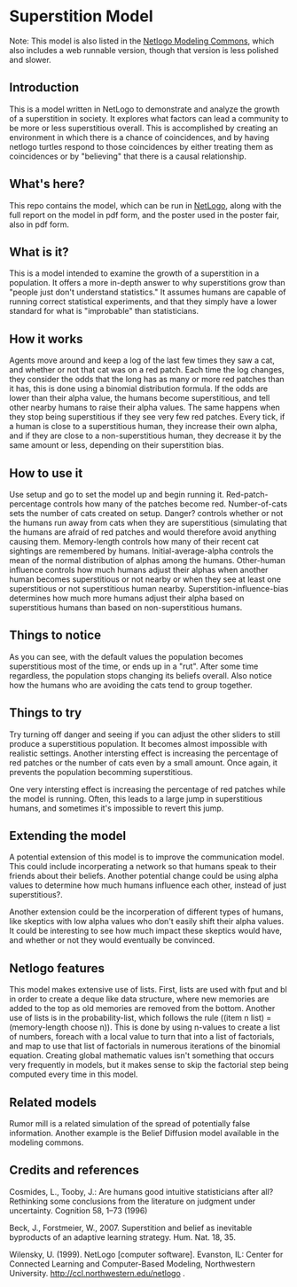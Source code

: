 # Superstition Model

Note: This model is also listed in the [Netlogo Modeling Commons](http://modelingcommons.org/browse/one_model/4633#model_tabs_browse_info), which also includes a web runnable version, though that version is less polished and slower.

## Introduction

This is a model written in NetLogo to demonstrate and analyze the growth of a superstition in society. It explores what factors can lead a community to be more or less superstitious overall. This is accomplished by creating an environment in which there is a chance of coincidences, and by having netlogo turtles respond to those coincidences by either treating them as coincidences or by "believing" that there is a causal relationship.

## What's here?
This repo contains the model, which can be run in [NetLogo](https://ccl.northwestern.edu/netlogo/), along with the full report on the model in pdf form, and the poster used in the poster fair, also in pdf form. 

## What is it?

This is a model intended to examine the growth of a superstition in a population. It offers a more in-depth answer to why superstitions grow than "people just don't understand statistics." It assumes humans are capable of running correct statistical experiments, and that they simply have a lower standard for what is "improbable" than statisticians.

## How it works

Agents move around and keep a log of the last few times they saw a cat, and whether or not that cat was on a red patch. Each time the log changes, they consider the odds that the long has as many or more red patches than it has, this is done using a binomial distribution formula. If the odds are lower than their alpha value, the humans become superstitious, and tell other nearby humans to raise their alpha values. The same happens when they stop being superstitious if they see very few red patches. Every tick, if a human is close to a superstitious human, they increase their own alpha, and if they are close to a non-superstitious human, they decrease it by the same amount or less, depending on their superstition bias.

## How to use it

Use setup and go to set the model up and begin running it. Red-patch-percentage controls how many of the patches become red. Number-of-cats sets the number of cats created on setup. Danger? controls whether or not the humans run away from cats when they are superstitious (simulating that the humans are afraid of red patches and would therefore avoid anything causing them. Memory-length controls how many of their recent cat sightings are remembered by humans. Initial-average-alpha controls the mean of the normal distribution of alphas among the humans. Other-human influence controls how much humans adjust their alphas when another human becomes superstitious or not nearby or when they see at least one superstitious or not superstitious human nearby. Superstition-influence-bias determines how much more humans adjust their alpha based on superstitious humans than based on non-superstitious humans.

## Things to notice

As you can see, with the default values the population becomes superstitious most of the time, or ends up in a "rut". After some time regardless, the population stops changing its beliefs overall. Also notice how the humans who are avoiding the cats tend to group together.

## Things to try

Try turning off danger and seeing if you can adjust the other sliders to still produce a superstitious population. It becomes almost impossible with realistic settings. Another intersting effect is increasing the percentage of red patches or the number of cats even by a small amount. Once again, it prevents the population becomming superstitious.

One very intersting effect is increasing the percentage of red patches while the model is running. Often, this leads to a large jump in superstitious humans, and sometimes it's impossible to revert this jump.

## Extending the model

A potential extension of this model is to improve the communication model. This could include incorperating a network so that humans speak to their friends about their beliefs. Another potential change could be using alpha values to determine how much humans influence each other, instead of just superstitious?.

Another extension could be the incorperation of different types of humans, like skeptics with low alpha values who don't easily shift their alpha values. It could be interesting to see how much impact these skeptics would have, and whether or not they would eventually be convinced.

## Netlogo features

This model makes extensive use of lists. First, lists are used with fput and bl in order to create a deque like data structure, where new memories are added to the top as old memories are removed from the bottom. Another use of lists is in the probability-list, which follows the rule ((item n list) = (memory-length choose n)). This is done by using n-values to create a list of numbers, foreach with a local value to turn that into a list of factorials, and map to use that list of factorials in numerous iterations of the binomial equation. Creating global mathematic values isn't something that occurs very frequently in models, but it makes sense to skip the factorial step being computed every time in this model.

## Related models

Rumor mill is a related simulation of the spread of potentially false information. Another example is the Belief Diffusion model available in the modeling commons.

## Credits and references

Cosmides, L., Tooby, J.: Are humans good intuitive statisticians after all? Rethinking some conclusions from the literature on judgment under uncertainty. Cognition 58, 1–73 (1996)

Beck, J., Forstmeier, W., 2007. Superstition and belief as inevitable byproducts of an adaptive learning strategy. Hum. Nat. 18, 35.

Wilensky, U. (1999). NetLogo [computer software]. Evanston, IL: Center for Connected Learning and Computer-Based Modeling, Northwestern University. http://ccl.northwestern.edu/netlogo .

